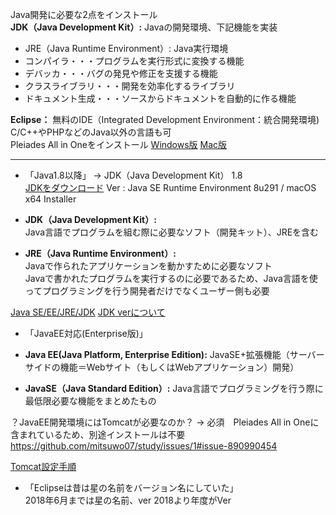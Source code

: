Java開発に必要な2点をインストール  
**JDK（Java Development Kit）:**
Javaの開発環境、下記機能を実装  

- JRE（Java Runtime Environment）: Java実行環境
- コンパイラ・・・プログラムを実行形式に変換する機能
- デバッカ・・・バグの発見や修正を支援する機能
- クラスライブラリ・・・開発を効率化するライブラリ
- ドキュメント生成・・・ソースからドキュメントを自動的に作る機能  

**Eclipse：**
無料のIDE（Integrated Development Environment：統合開発環境)
C/C++やPHPなどのJava以外の言語も可  
Pleiades All in Oneをインストール 
[Windows版](https://www.sejuku.net/blog/12236)
[Mac版](https://www.sejuku.net/blog/12578)  

---
- 「Java1.8以降」
→ JDK（Java Development Kit） 1.8  
 [JDKをダウンロード](https://www.oracle.com/java/technologies/javase-jre8-downloads.html)
   Ver : Java SE Runtime Environment 8u291 / macOS x64 Installer

 - **JDK（Java Development Kit）:**  
  Java言語でプログラムを組む際に必要なソフト（開発キット）、JREを含む  

 - **JRE（Java Runtime Environment）:**  
  Javaで作られたアプリケーションを動かすために必要なソフト  
Javaで書かれたプログラムを実行するのに必要であるため、Java言語を使ってプログラミングを行う開発者だけでなくユーザー側も必要
 
[Java SE/EE/JRE/JDK](https://www.sejuku.net/blog/12902)
[JDK verについて](https://www.ne.jp/asahi/hishidama/home/tech/java/version.html)


- 「JavaEE対応(Enterprise版)」
　
 - **Java EE(Java Platform, Enterprise Edition):**
  JavaSE+拡張機能（サーバーサイドの機能＝Webサイト（もしくはWebアプリケーション）開発）
 
 - **JavaSE（Java Standard Edition）:**
  Java言語でプログラミングを行う際に最低限必要な機能をまとめたもの

？JavaEE開発環境にはTomcatが必要なのか？ → 必須　Pleiades All in Oneに含まれているため、別途インストールは不要
https://github.com/mitsuwo07/study/issues/1#issue-890990454

[Tomcat設定手順](https://carey.link/java/basic/java-eclipse-tomcat)

- 「Eclipseは昔は星の名前をバージョン名にしていた」  
2018年6月までは星の名前、ver 2018より年度がVer
